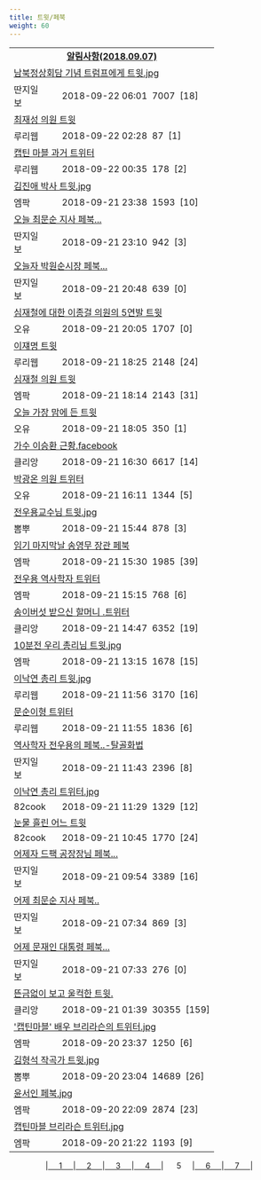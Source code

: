 ```yaml
---
title: 트윗/페북
weight: 60
---
```



<table>
<tr class='notice'><td colspan='2'><a href='http://latent.club/notice/'><center><b>알림사항(2018.09.07)</b></center></a></td></tr>
<tr class='title_link'><td colspan="2"><a href="http://www.ddanzi.com/index.php?m=1&document_srl=531335467">남북정상회담 기념 트럼프에게 트윗.jpg  </a></td></tr>
<tr class='title_info'><td width='55px' class=ddan>딴지일보</td><td>&nbsp;&nbsp;&nbsp;2018-09-22 06:01&nbsp;&nbsp;<span class="view">7007</span>&nbsp;&nbsp;<span class="reply">[18]</span></td></tr>
<tr class='title_link'><td colspan="2"><a href="http://m.ruliweb.com/community/board/300148/read/32540795">최재성 의원 트윗</a></td></tr>
<tr class='title_info'><td width='55px' class=ruli>루리웹</td><td>&nbsp;&nbsp;&nbsp;2018-09-22 02:28&nbsp;&nbsp;<span class="view">87</span>&nbsp;&nbsp;<span class="reply">[1]</span></td></tr>
<tr class='title_link'><td colspan="2"><a href="http://m.ruliweb.com/community/board/300148/read/32540677">캡틴 마블 과거 트위터</a></td></tr>
<tr class='title_info'><td width='55px' class=ruli>루리웹</td><td>&nbsp;&nbsp;&nbsp;2018-09-22 00:35&nbsp;&nbsp;<span class="view">178</span>&nbsp;&nbsp;<span class="reply">[2]</span></td></tr>
<tr class='title_link'><td colspan="2"><a href="http://mlbpark.donga.com/mp/b.php?id=201809210023346680&p=1&b=bullpen&m=view&select=sct&site=donga.com">김진애 박사 트윗.jpg</a></td></tr>
<tr class='title_info'><td width='55px' class=mlb>엠팍</td><td>&nbsp;&nbsp;&nbsp;2018-09-21 23:38&nbsp;&nbsp;<span class="view">1593</span>&nbsp;&nbsp;<span class="reply">[10]</span></td></tr>
<tr class='title_link'><td colspan="2"><a href="http://www.ddanzi.com/index.php?m=1&document_srl=531314791">오늘 최문순 지사 페북...  </a></td></tr>
<tr class='title_info'><td width='55px' class=ddan>딴지일보</td><td>&nbsp;&nbsp;&nbsp;2018-09-21 23:10&nbsp;&nbsp;<span class="view">942</span>&nbsp;&nbsp;<span class="reply">[3]</span></td></tr>
<tr class='title_link'><td colspan="2"><a href="http://www.ddanzi.com/index.php?m=1&document_srl=531299358">오늘자 박원순시장 페북...  </a></td></tr>
<tr class='title_info'><td width='55px' class=ddan>딴지일보</td><td>&nbsp;&nbsp;&nbsp;2018-09-21 20:48&nbsp;&nbsp;<span class="view">639</span>&nbsp;&nbsp;<span class="reply">[0]</span></td></tr>
<tr class='title_link'><td colspan="2"><a href="http://m.todayhumor.co.kr/view.php?table=sisa&no=1112097&page=1">심재철에 대한 이종걸 의원의 5연발 트윗</a></td></tr>
<tr class='title_info'><td width='55px' class=Ou>오유</td><td>&nbsp;&nbsp;&nbsp;2018-09-21 20:05&nbsp;&nbsp;<span class="view">1707</span>&nbsp;&nbsp;<span class="reply">[0]</span></td></tr>
<tr class='title_link'><td colspan="2"><a href="http://m.ruliweb.com/community/board/300148/read/32539970">이쟤명 트윗</a></td></tr>
<tr class='title_info'><td width='55px' class=ruli>루리웹</td><td>&nbsp;&nbsp;&nbsp;2018-09-21 18:25&nbsp;&nbsp;<span class="view">2148</span>&nbsp;&nbsp;<span class="reply">[24]</span></td></tr>
<tr class='title_link'><td colspan="2"><a href="http://mlbpark.donga.com/mp/b.php?id=201809210023326463&p=1&b=bullpen&m=view&select=sct&site=donga.com">심재철 의원 트윗</a></td></tr>
<tr class='title_info'><td width='55px' class=mlb>엠팍</td><td>&nbsp;&nbsp;&nbsp;2018-09-21 18:14&nbsp;&nbsp;<span class="view">2143</span>&nbsp;&nbsp;<span class="reply">[31]</span></td></tr>
<tr class='title_link'><td colspan="2"><a href="http://m.todayhumor.co.kr/view.php?table=sisa&no=1112077&page=1">오늘 가장 맘에 든 트윗</a></td></tr>
<tr class='title_info'><td width='55px' class=Ou>오유</td><td>&nbsp;&nbsp;&nbsp;2018-09-21 18:05&nbsp;&nbsp;<span class="view">350</span>&nbsp;&nbsp;<span class="reply">[1]</span></td></tr>
<tr class='title_link'><td colspan="2"><a href="https://www.clien.net/service/board/park/12620023">가수 이승환 근황.facebook</a></td></tr>
<tr class='title_info'><td width='55px' class=clien>클리앙</td><td>&nbsp;&nbsp;&nbsp;2018-09-21 16:30&nbsp;&nbsp;<span class="view">6617</span>&nbsp;&nbsp;<span class="reply">[14]</span></td></tr>
<tr class='title_link'><td colspan="2"><a href="http://m.todayhumor.co.kr/view.php?table=sisa&no=1112045&page=1">박광온 의원 트위터</a></td></tr>
<tr class='title_info'><td width='55px' class=Ou>오유</td><td>&nbsp;&nbsp;&nbsp;2018-09-21 16:11&nbsp;&nbsp;<span class="view">1344</span>&nbsp;&nbsp;<span class="reply">[5]</span></td></tr>
<tr class='title_link'><td colspan="2"><a href="http://m.ppomppu.co.kr/new/bbs_view.php?id=freeboard&no=6060895&page=1"> 전우용교수님 트윗.jpg</a></td></tr>
<tr class='title_info'><td width='55px' class=ppom>뽐뿌</td><td>&nbsp;&nbsp;&nbsp;2018-09-21 15:44&nbsp;&nbsp;<span class="view">878</span>&nbsp;&nbsp;<span class="reply">[3]</span></td></tr>
<tr class='title_link'><td colspan="2"><a href="http://mlbpark.donga.com/mp/b.php?id=201809210023322179&p=1&b=bullpen&m=view&select=sct&site=donga.com">임기 마지막날 송영무 장관 페북</a></td></tr>
<tr class='title_info'><td width='55px' class=mlb>엠팍</td><td>&nbsp;&nbsp;&nbsp;2018-09-21 15:30&nbsp;&nbsp;<span class="view">1985</span>&nbsp;&nbsp;<span class="reply">[39]</span></td></tr>
<tr class='title_link'><td colspan="2"><a href="http://mlbpark.donga.com/mp/b.php?id=201809210023321762&p=1&b=bullpen&m=view&select=sct&site=donga.com">전우용 역사학자 트위터</a></td></tr>
<tr class='title_info'><td width='55px' class=mlb>엠팍</td><td>&nbsp;&nbsp;&nbsp;2018-09-21 15:15&nbsp;&nbsp;<span class="view">768</span>&nbsp;&nbsp;<span class="reply">[6]</span></td></tr>
<tr class='title_link'><td colspan="2"><a href="https://www.clien.net/service/board/park/12619627">송이버섯 받으신 할머니 .트위터</a></td></tr>
<tr class='title_info'><td width='55px' class=clien>클리앙</td><td>&nbsp;&nbsp;&nbsp;2018-09-21 14:47&nbsp;&nbsp;<span class="view">6352</span>&nbsp;&nbsp;<span class="reply">[19]</span></td></tr>
<tr class='title_link'><td colspan="2"><a href="http://mlbpark.donga.com/mp/b.php?id=201809210023318882&p=1&b=bullpen&m=view&select=sct&site=donga.com">10분전 우리 총리님 트윗.jpg</a></td></tr>
<tr class='title_info'><td width='55px' class=mlb>엠팍</td><td>&nbsp;&nbsp;&nbsp;2018-09-21 13:15&nbsp;&nbsp;<span class="view">1678</span>&nbsp;&nbsp;<span class="reply">[15]</span></td></tr>
<tr class='title_link'><td colspan="2"><a href="http://m.ruliweb.com/community/board/300148/read/32539374">이낙연 총리 트윗.jpg</a></td></tr>
<tr class='title_info'><td width='55px' class=ruli>루리웹</td><td>&nbsp;&nbsp;&nbsp;2018-09-21 11:56&nbsp;&nbsp;<span class="view">3170</span>&nbsp;&nbsp;<span class="reply">[16]</span></td></tr>
<tr class='title_link'><td colspan="2"><a href="http://m.ruliweb.com/community/board/300148/read/32539372">문순이형 트위터</a></td></tr>
<tr class='title_info'><td width='55px' class=ruli>루리웹</td><td>&nbsp;&nbsp;&nbsp;2018-09-21 11:55&nbsp;&nbsp;<span class="view">1836</span>&nbsp;&nbsp;<span class="reply">[6]</span></td></tr>
<tr class='title_link'><td colspan="2"><a href="http://www.ddanzi.com/index.php?m=1&document_srl=531225235">역사학자 전우용의 페북..-탈골화법  </a></td></tr>
<tr class='title_info'><td width='55px' class=ddan>딴지일보</td><td>&nbsp;&nbsp;&nbsp;2018-09-21 11:43&nbsp;&nbsp;<span class="view">2396</span>&nbsp;&nbsp;<span class="reply">[8]</span></td></tr>
<tr class='title_link'><td colspan="2"><a href="http://www.82cook.com/entiz/read.php?bn=15&num=2640224">이낙연 총리 트위터.jpg</a></td></tr>
<tr class='title_info'><td width='55px' class=cook>82cook</td><td>&nbsp;&nbsp;&nbsp;2018-09-21 11:29&nbsp;&nbsp;<span class="view">1329</span>&nbsp;&nbsp;<span class="reply">[12]</span></td></tr>
<tr class='title_link'><td colspan="2"><a href="http://www.82cook.com/entiz/read.php?bn=15&num=2640179">눈물 흘린 어느 트윗</a></td></tr>
<tr class='title_info'><td width='55px' class=cook>82cook</td><td>&nbsp;&nbsp;&nbsp;2018-09-21 10:45&nbsp;&nbsp;<span class="view">1770</span>&nbsp;&nbsp;<span class="reply">[24]</span></td></tr>
<tr class='title_link'><td colspan="2"><a href="http://www.ddanzi.com/index.php?m=1&document_srl=531207670">어제자 드팩 공장장님 페북...  </a></td></tr>
<tr class='title_info'><td width='55px' class=ddan>딴지일보</td><td>&nbsp;&nbsp;&nbsp;2018-09-21 09:54&nbsp;&nbsp;<span class="view">3389</span>&nbsp;&nbsp;<span class="reply">[16]</span></td></tr>
<tr class='title_link'><td colspan="2"><a href="http://www.ddanzi.com/index.php?m=1&document_srl=531193321">어제 최문순 지사 페북..  </a></td></tr>
<tr class='title_info'><td width='55px' class=ddan>딴지일보</td><td>&nbsp;&nbsp;&nbsp;2018-09-21 07:34&nbsp;&nbsp;<span class="view">869</span>&nbsp;&nbsp;<span class="reply">[3]</span></td></tr>
<tr class='title_link'><td colspan="2"><a href="http://www.ddanzi.com/index.php?m=1&document_srl=531193268">어제 문재인 대통령 페북... </a></td></tr>
<tr class='title_info'><td width='55px' class=ddan>딴지일보</td><td>&nbsp;&nbsp;&nbsp;2018-09-21 07:33&nbsp;&nbsp;<span class="view">276</span>&nbsp;&nbsp;<span class="reply">[0]</span></td></tr>
<tr class='title_link'><td colspan="2"><a href="https://www.clien.net/service/board/park/12617801">뜬금없이 보고 울컥한 트윗.</a></td></tr>
<tr class='title_info'><td width='55px' class=clien>클리앙</td><td>&nbsp;&nbsp;&nbsp;2018-09-21 01:39&nbsp;&nbsp;<span class="view">30355</span>&nbsp;&nbsp;<span class="reply">[159]</span></td></tr>
<tr class='title_link'><td colspan="2"><a href="http://mlbpark.donga.com/mp/b.php?id=201809200023308457&p=1&b=bullpen&m=view&select=sct&site=donga.com">'캡틴마블' 배우 브리라슨의 트위터.jpg</a></td></tr>
<tr class='title_info'><td width='55px' class=mlb>엠팍</td><td>&nbsp;&nbsp;&nbsp;2018-09-20 23:37&nbsp;&nbsp;<span class="view">1250</span>&nbsp;&nbsp;<span class="reply">[6]</span></td></tr>
<tr class='title_link'><td colspan="2"><a href="http://m.ppomppu.co.kr/new/bbs_view.php?id=freeboard&no=6060154&page=1">  김형석 작곡가 트윗.jpg</a></td></tr>
<tr class='title_info'><td width='55px' class=ppom>뽐뿌</td><td>&nbsp;&nbsp;&nbsp;2018-09-20 23:04&nbsp;&nbsp;<span class="view">14689</span>&nbsp;&nbsp;<span class="reply">[26]</span></td></tr>
<tr class='title_link'><td colspan="2"><a href="http://mlbpark.donga.com/mp/b.php?id=201809200023305220&p=1&b=bullpen&m=view&select=sct&site=donga.com">윤서인 페북.jpg</a></td></tr>
<tr class='title_info'><td width='55px' class=mlb>엠팍</td><td>&nbsp;&nbsp;&nbsp;2018-09-20 22:09&nbsp;&nbsp;<span class="view">2874</span>&nbsp;&nbsp;<span class="reply">[23]</span></td></tr>
<tr class='title_link'><td colspan="2"><a href="http://mlbpark.donga.com/mp/b.php?id=201809200023302367&p=1&b=bullpen&m=view&select=sct&site=donga.com">캡틴마블 브리라슨 트위터.jpg</a></td></tr>
<tr class='title_info'><td width='55px' class=mlb>엠팍</td><td>&nbsp;&nbsp;&nbsp;2018-09-20 21:22&nbsp;&nbsp;<span class="view">1193</span>&nbsp;&nbsp;<span class="reply">[9]</span></td></tr>
</table><center><span class="foot_index"><td>|<a href="../">&nbsp;&nbsp;&nbsp;&nbsp;&nbsp;1&nbsp;&nbsp;&nbsp;&nbsp;&nbsp;</a></td><td>|<a href="../page2/">&nbsp;&nbsp;&nbsp;&nbsp;&nbsp;2&nbsp;&nbsp;&nbsp;&nbsp;&nbsp;</a></td><td>|<a href="../page3/">&nbsp;&nbsp;&nbsp;&nbsp;&nbsp;3&nbsp;&nbsp;&nbsp;&nbsp;&nbsp;</a></td><td>|<a href="../page4/">&nbsp;&nbsp;&nbsp;&nbsp;&nbsp;4&nbsp;&nbsp;&nbsp;&nbsp;&nbsp;</a></td><td>| &nbsp;&nbsp;&nbsp;&nbsp;&nbsp;5&nbsp;&nbsp;&nbsp;&nbsp;&nbsp;</a></td><td>|<a href="../page6/">&nbsp;&nbsp;&nbsp;&nbsp;&nbsp;6&nbsp;&nbsp;&nbsp;&nbsp;&nbsp;</a></td><td>|<a href="../page7/">&nbsp;&nbsp;&nbsp;&nbsp;&nbsp;7&nbsp;&nbsp;&nbsp;&nbsp;&nbsp;</a>|</td></tr></span></center>
